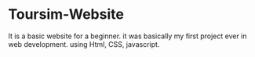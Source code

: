 # Toursim-Website
It is a basic website for a beginner. it was basically my first project ever in web development. using  Html, CSS, javascript.
